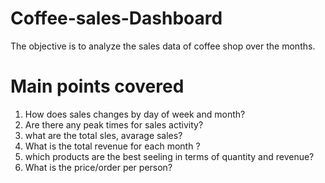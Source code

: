 # Coffee-sales-Dashboard
The objective is to analyze the sales data of coffee shop over the months. 
# Main points covered 
1. How does sales changes by day of week and month?
2. Are there any peak times for sales activity?
3. what are the total sles, avarage sales?
4. What is the total revenue for each month ?
5. which products are the best seeling in terms of quantity and revenue?
6. What is the price/order per person?
   
